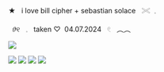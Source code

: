 <!--
**mailpup/mailpup** is a ✨ _special_ ✨ repository because its `README.md` (this file) appears on your GitHub profile.

Here are some ideas to get you started:

- 🔭 I’m currently working on ...
- 🌱 I’m currently learning ...
- 👯 I’m looking to collaborate on ...
- 🤔 I’m looking for help with ...
- 💬 Ask me about ...
- 📫 How to reach me: ...
- 😄 Pronouns: ...
- ⚡ Fun fact: ...
-->
  ★ ︎︎ ︎ i ︎love ︎bill ︎cipher ︎+ ︎sebastian ︎solace ︎︎ ︎ 𓏵 ︎  ︎𓈒 

︎︎ ︎     𝜗୧ ︎︎ ︎ 𓈒 ︎︎ ︎ taken ♡ ︎︎ ︎04.07.2024 ︎︎ ︎ 𓏲 ︎︎ ︎ ︵︵

![](https://media1.tenor.com/m/Yd-AqBuzoVgAAAAC/pressure-roblox.gif)

![](https://64.media.tumblr.com/34025c25c398b0b742bd529651173334/c9e726a4e328dd00-90/s100x200/c2d2e014f7a69b540ed6ab2861af02c467c86616.gifv) ![](https://64.media.tumblr.com/67fc48a003056ec3ec1e75f657f37f76/c9e726a4e328dd00-43/s100x200/a42807af2bb4551813348147d20e6a18b08ab597.gifv) ![](https://64.media.tumblr.com/d86f74deaa4979c504394389e73308de/c9e726a4e328dd00-b4/s100x200/cb42e5314f7b525aceef115cd319e9c201df9dce.gifv) ![](https://64.media.tumblr.com/c7c2c6bc22e543896d608cdaaf882fc8/c9e726a4e328dd00-24/s100x200/2bf902af17daa569ca8d3bbd45796da33cf564c8.gifv)
